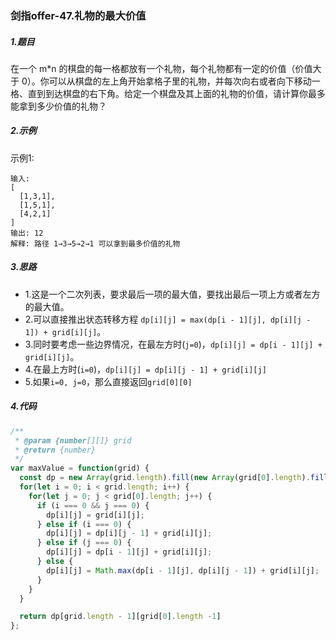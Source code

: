 ### 剑指offer-47.礼物的最大价值


##### 1.题目
在一个 m*n 的棋盘的每一格都放有一个礼物，每个礼物都有一定的价值（价值大于 0）。你可以从棋盘的左上角开始拿格子里的礼物，并每次向右或者向下移动一格、直到到达棋盘的右下角。给定一个棋盘及其上面的礼物的价值，请计算你最多能拿到多少价值的礼物？


##### 2.示例
示例1:
```
输入: 
[
  [1,3,1],
  [1,5,1],
  [4,2,1]
]
输出: 12
解释: 路径 1→3→5→2→1 可以拿到最多价值的礼物
```

##### 3.思路
- 1.这是一个二次列表，要求最后一项的最大值，要找出最后一项上方或者左方的最大值。
- 2.可以直接推出状态转移方程 `dp[i][j] = max(dp[i - 1][j], dp[i][j - 1]) + grid[i][j]`。
- 3.同时要考虑一些边界情况，在最左方时(`j=0`)，`dp[i][j] = dp[i - 1][j] + grid[i][j]`。
- 4.在最上方时(`i=0`)，`dp[i][j] = dp[i][j - 1] + grid[i][j]`
- 5.如果`i=0, j=0`，那么直接返回`grid[0][0]`

##### 4.代码
```javascript
/**
 * @param {number[][]} grid
 * @return {number}
 */
var maxValue = function(grid) {
  const dp = new Array(grid.length).fill(new Array(grid[0].length).fill(0));
  for(let i = 0; i < grid.length; i++) {
    for(let j = 0; j < grid[0].length; j++) {
      if (i === 0 && j === 0) {
        dp[i][j] = grid[i][j];
      } else if (i === 0) {
        dp[i][j] = dp[i][j - 1] + grid[i][j];
      } else if (j === 0) {
        dp[i][j] = dp[i - 1][j] + grid[i][j];
      } else {
        dp[i][j] = Math.max(dp[i - 1][j], dp[i][j - 1]) + grid[i][j];
      }
    }
  }

  return dp[grid.length - 1][grid[0].length -1]
};
```